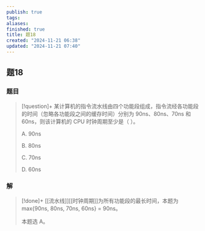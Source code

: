 ```yaml
---
publish: true
tags: 
aliases: 
finished: true
title: 题18
created: "2024-11-21 06:38"
updated: "2024-11-21 07:40"
---
```

## 题18
### 题目
> [!question]+
> 某计算机的指令流水线由四个功能段组成，指令流经各功能段的时间（忽略各功能段之间的缓存时间）分别为 90ns、80ns、70ns 和 60ns，则该计算机的 CPU 时钟周期至少是（ ）。
> 
> A. 90ns
> 
> B. 80ns
> 
> C. 70ns
> 
> D. 60ns
### 解
> [!done]+
> [[流水线]][[时钟周期]]为所有功能段的最长时间，本题为 max{90ns, 80ns, 70ns, 60ns} = 90ns。
> 
> 本题选 A。